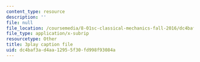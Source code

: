 ```yaml
---
content_type: resource
description: ''
file: null
file_location: /coursemedia/8-01sc-classical-mechanics-fall-2016/dc4baf3ad4aa12955f30fd998f93084a_oOQmu6ICxg4.srt
file_type: application/x-subrip
resourcetype: Other
title: 3play caption file
uid: dc4baf3a-d4aa-1295-5f30-fd998f93084a
---
```

